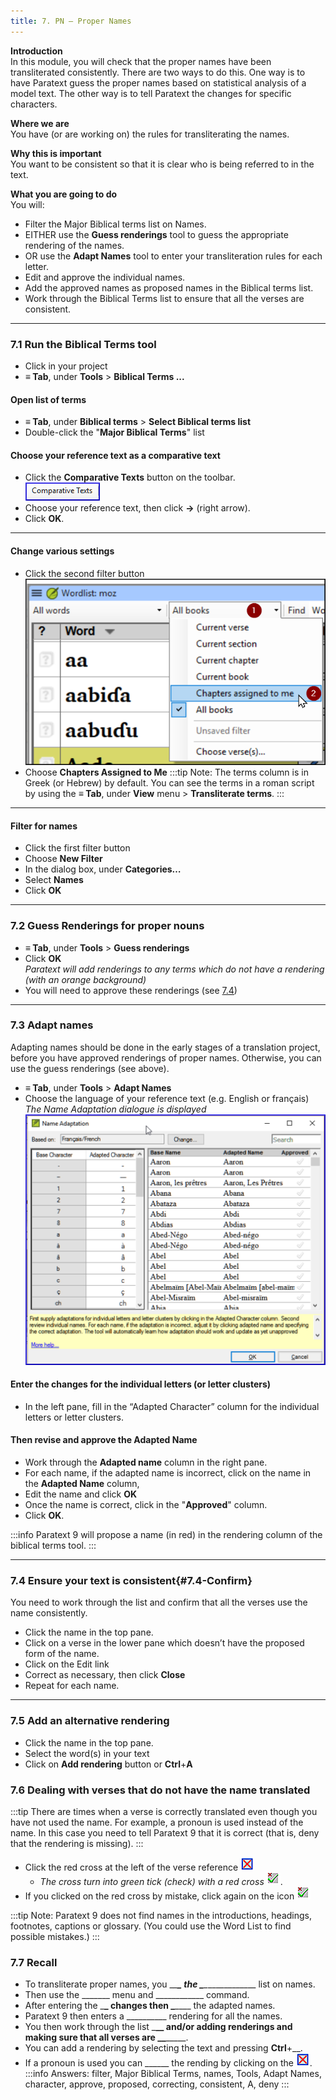 ```yaml
---
title: 7. PN – Proper Names
---
```

**Introduction**  
In this module, you will check that the proper names have been transliterated consistently. There are two ways to do this. One way is to have Paratext guess the proper names based on statistical analysis of a model text. The other way is to tell Paratext the changes for specific characters.

**Where we are**  
You have (or are working on) the rules for transliterating the names.

**Why this is important**  
You want to be consistent so that it is clear who is being referred to in the text.

**What you are going to do**  
You will:

-  Filter the Major Biblical terms list on Names.
-  EITHER use the **Guess renderings** tool to guess the appropriate rendering of the names.
-  OR use the **Adapt Names** tool to enter your transliteration rules for each letter.
-  Edit and approve the individual names.
-  Add the approved names as proposed names in the Biblical terms list.
-  Work through the Biblical Terms list to ensure that all the verses are consistent.

---

### 7.1 Run the Biblical Terms tool
-  Click in your project
-  **≡ Tab**, under **Tools** \> **Biblical Terms ...**

#### Open list of terms
-  **≡ Tab**, under **Biblical terms** \> **Select Biblical terms list**
-  Double-click the "**Major Biblical Terms**" list

#### Choose your reference text as a comparative text
-  Click the **Comparative Texts** button on the toolbar.  
    ![](../media/a8aaefe50d587f11eecaed376d9ac678.png)
-  Choose your reference text, then click **→**  (right arrow).
-  Click **OK**.

----

#### Change various settings
-  Click the second filter button  
    ![](../media/acfeacca31ac78c92cba3987051ae756.png)
-  Choose **Chapters Assigned to Me**
:::tip
Note: The terms column is in Greek (or Hebrew) by default. You can see the terms in a roman script by using the **≡ Tab**, under **View** menu \> **Transliterate terms**.
:::

----

#### Filter for names
-  Click the first filter button
-  Choose **New Filter** 
-  In the dialog box, under **Categories…**
-  Select **Names**
-  Click **OK**

----

### 7.2 Guess Renderings for proper nouns
-  **≡ Tab**, under **Tools** \> **Guess renderings**
-  Click **OK**  
    *Paratext will add renderings to any terms which do not have a rendering (with an orange background)*
-  You will need to approve these renderings (see [7.4](#7.4-Confirm))

----
### 7.3 Adapt names
Adapting names should be done in the early stages of a translation project, before you have approved renderings of proper names. Otherwise, you can use the guess renderings (see above).

-  **≡ Tab**, under **Tools** \> **Adapt Names**
-  Choose the language of your reference text (e.g. English or français)  
    *The Name Adaptation dialogue is displayed*  
    ![](../media/f559dca6241f7ff8e50dcdda31fc57d3.png)

#### Enter the changes for the individual letters (or letter clusters)  
-  In the left pane, fill in the “Adapted Character” column for the individual letters or letter clusters.

#### Then revise and approve the Adapted Name  
-  Work through the **Adapted name** column in the right pane.
-  For each name, if the adapted name is incorrect, click on the name in the **Adapted Name** column,
-  Edit the name and click **OK**
-  Once the name is correct, click in the "**Approved**" column.
-  Click **OK**.

:::info
Paratext 9 will propose a name (in red) in the rendering column of the biblical terms tool.
:::

----

### 7.4 Ensure your text is consistent{#7.4-Confirm}
You need to work through the list and confirm that all the verses use the name consistently.

-  Click the name in the top pane.
-  Click on a verse in the lower pane which doesn’t have the proposed form of the name.
-  Click on the Edit link
-  Correct as necessary, then click **Close**
-  Repeat for each name.

----

### 7.5 Add an alternative rendering
-  Click the name in the top pane.
-  Select the word(s) in your text
-  Click on **Add rendering** button or **Ctrl**+**A**

### 7.6 Dealing with verses that do not have the name translated
:::tip
There are times when a verse is correctly translated even though you have not used the name. For example, a pronoun is used instead of the name. In this case you need to tell Paratext 9 that it is correct (that is, deny that the rendering is missing).
:::

-  Click the red cross at the left of the verse reference ![](../media/d2b0c7085089d46864b055b505a45c4c.png)
   -  *The cross turn into green tick (check) with a red cross* ![](../media/c0ca01f9c039fbd52e02913fb69657db.png).  
-  If you clicked on the red cross by mistake, click again on the icon ![](../media/c0ca01f9c039fbd52e02913fb69657db.png)

:::tip
Note: Paratext 9 does not find names in the introductions, headings, footnotes, captions or glossary. (You could use the Word List to find possible mistakes.)
:::


### 7.7 Recall
-  To transliterate proper names, you \__\_**\_ the \_**\_____________\_ list on names.
-  Then use the \______\_ menu and \___________\_ command.
-  After entering the \_**\_ changes then \_**\___\_ the adapted names.
-  Paratext 9 then enters a \_________\_ rendering for all the names.
-  You then work through the list \_______\_**\_ and/or adding renderings and making sure that all verses are \_**\____________.
-  You can add a rendering by selecting the text and pressing **Ctrl**+__.
-  If a pronoun is used you can \_____\_ the rending by clicking on the ![](../media/d2b0c7085089d46864b055b505a45c4c.png).
:::info
Answers: filter, Major Biblical Terms, names, Tools, Adapt Names, character, approve, proposed, correcting, consistent, A, deny
:::